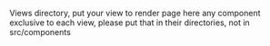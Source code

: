 Views directory, put your view to render page here
any component exclusive to each view, please put that in their directories, not in src/components